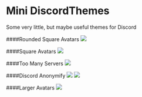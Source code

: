 # Mini DiscordThemes
Some very little, but maybe useful themes for Discord

####Rounded Square Avatars
<img src="https://cdn.rawgit.com/Zerthox/Mini-Discord-Themes/master/screenshots/roundendsquareavatars.png">

####Square Avatars
<img src="https://cdn.rawgit.com/Zerthox/Mini-Discord-Themes/master/screenshots/squareavatars.png">

####Too Many Servers
<img src="https://cdn.rawgit.com/Zerthox/Mini-Discord-Themes/master/screenshots/toomanyservers.png">

####Discord Anonymify
<img src="https://cdn.rawgit.com/Zerthox/Mini-Discord-Themes/master/screenshots/discordanonymify1.png">
<img src="https://cdn.rawgit.com/Zerthox/Mini-Discord-Themes/master/screenshots/discordanonymify2.png">

####Larger Avatars
<img src="https://cdn.rawgit.com/Zerthox/Mini-Discord-Themes/master/screenshots/largeravatars.png">
